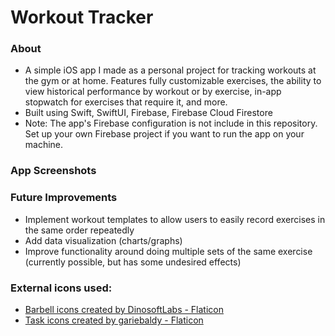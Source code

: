 # Workout Tracker

### About
* A simple iOS app I made as a personal project for tracking workouts at the gym or at home. Features fully customizable exercises, the ability to view historical performance by workout or by exercise, in-app stopwatch for exercises that require it, and more.
* Built using Swift, SwiftUI, Firebase, Firebase Cloud Firestore
* Note: The app's Firebase configuration is not include in this repository. Set up your own Firebase project if you want to run the app on your machine.


### App Screenshots



### Future Improvements
* Implement workout templates to allow users to easily record exercises in the same order repeatedly
* Add data visualization (charts/graphs)
* Improve functionality around doing multiple sets of the same exercise (currently possible, but has some undesired effects)


### External icons used:
* <a href="https://www.flaticon.com/free-icons/barbell" title="barbell icons">Barbell icons created by DinosoftLabs - Flaticon</a>
* <a href="https://www.flaticon.com/free-icons/task" title="task icons">Task icons created by gariebaldy - Flaticon</a>
